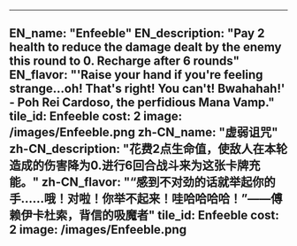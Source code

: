---

EN_name: "Enfeeble"
EN_description: "Pay 2 health to reduce the damage dealt by the enemy this round to 0. Recharge after 6 rounds"
EN_flavor: "'Raise your hand if you're feeling strange...oh! That's right! You can't! Bwahahah!' - Poh Rei Cardoso, the perfidious Mana Vamp."
tile_id: Enfeeble
cost: 2
image: /images/Enfeeble.png
zh-CN_name: "虚弱诅咒"
zh-CN_description: "花费2点生命值，使敌人在本轮造成的伤害降为0.进行6回合战斗来为这张卡牌充能。"
zh-CN_flavor: "“感到不对劲的话就举起你的手……哦！对啦！你举不起来！哇哈哈哈哈！”——傅赖伊卡杜索，背信的吸魔者"
tile_id: Enfeeble
cost: 2
image: /images/Enfeeble.png
---